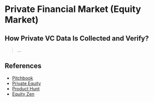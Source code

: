 # Private Financial Market (Equity Market)

>

## How Private VC Data Is Collected and Verify?

> ...

## References

- [Pitchbook](https://pitchbook.com/)
- [Private Equity](https://en.wikipedia.org/wiki/Private_equity)
- [Product Hunt](https://www.producthunt.com/)
- [Equity Zen](https://equityzen.com/)
